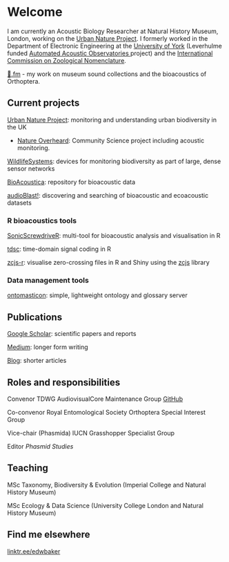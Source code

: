 # Welcome

I am currently an Acoustic Biology Researcher at Natural History Museum, London, working on the [Urban Nature Project](https://www.nhm.ac.uk/about-us/urban-nature-project.html). I formerly worked in the Department of Electronic Engineering at the [University of York](https://york.ac.uk) (Leverhulme funded [Automated Acoustic Observatories ](aao) project) and the [International Commission on Zoological Nomenclature](http://iczn.org).

[🦗.fm](https://🦗.fm/) - my work on museum sound collections and the bioacoustics of Orthoptera.

## Current projects

[Urban Nature Project](https://www.nhm.ac.uk/about-us/urban-nature-project.html): monitoring and understanding urban biodiversity in the UK

- [Nature Overheard](https://ebaker.me.uk/nature-overheard): Community Science project including acoustic monitoring.

[WildlifeSystems](https://wildlife.systems): devices for monitoring biodiversity as part of large, dense sensor networks

[BioAcoustica](https://bio.acousti.ca): repository for bioacoustic data

[audioBlast!](https://audioblast.org): discovering and searching of bioacoustic and ecoacoustic datasets

### R bioacoustics tools

[SonicScrewdriveR](https://sonicscrewdriver.ebaker.me.uk): multi-tool for bioacoustic analysis and visualisation in R

[tdsc](https://github.com/edwbaker/tdsc): time-domain signal coding in R

[zcjs-r](https://github.com/BioAcoustica/zcjs-r): visualise zero-crossing files in R and Shiny using the [zcjs](https://github.com/BioAcoustica/zcjs) library

### Data management tools

[ontomasticon](https://ontomasticon.github.io/): simple, lightweight ontology and glossary server

## Publications

[Google Scholar](https://scholar.google.com/citations?user=44XAtwYAAAAJ): scientific papers and reports

[Medium](https://edwbaker.medium.com/): longer form writing

[Blog](https://pblog.ebaker.me.uk): shorter articles

## Roles and responsibilities

Convenor TDWG AudiovisualCore Maintenance Group [GitHub](https://github.com/tdwg/ac)

Co-convenor Royal Entomological Society Orthoptera Special Interest Group

Vice-chair (Phasmida) IUCN Grasshopper Specialist Group

Editor _Phasmid Studies_

## Teaching

MSc Taxonomy, Biodiversity & Evolution (Imperial College and Natural History Museum)

MSc Ecology & Data Science (University College London and Natural History Museum)

## Find me elsewhere

[linktr.ee/edwbaker](https://linktr.ee/edwbaker)
